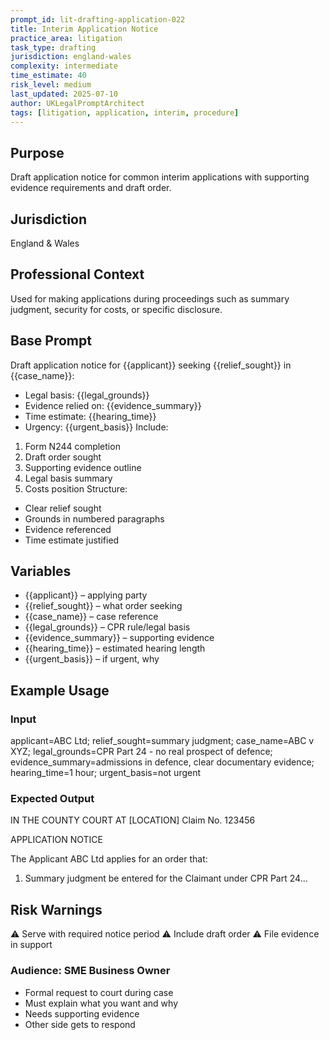 ```yaml
---
prompt_id: lit-drafting-application-022
title: Interim Application Notice
practice_area: litigation
task_type: drafting
jurisdiction: england-wales
complexity: intermediate
time_estimate: 40
risk_level: medium
last_updated: 2025-07-10
author: UKLegalPromptArchitect
tags: [litigation, application, interim, procedure]
---
```


## Purpose
Draft application notice for common interim applications with supporting evidence requirements and draft order.

## Jurisdiction
England & Wales

## Professional Context
Used for making applications during proceedings such as summary judgment, security for costs, or specific disclosure.

## Base Prompt
Draft application notice for \{\{applicant\}\} seeking \{\{relief_sought\}\} in \{\{case_name\}\}:
- Legal basis: \{\{legal_grounds\}\}
- Evidence relied on: \{\{evidence_summary\}\}
- Time estimate: \{\{hearing_time\}\}
- Urgency: \{\{urgent_basis\}\}
Include:
1. Form N244 completion
2. Draft order sought
3. Supporting evidence outline
4. Legal basis summary
5. Costs position
Structure:
- Clear relief sought
- Grounds in numbered paragraphs
- Evidence referenced
- Time estimate justified

## Variables
- \{\{applicant\}\} – applying party
- \{\{relief_sought\}\} – what order seeking
- \{\{case_name\}\} – case reference
- \{\{legal_grounds\}\} – CPR rule/legal basis
- \{\{evidence_summary\}\} – supporting evidence
- \{\{hearing_time\}\} – estimated hearing length
- \{\{urgent_basis\}\} – if urgent, why

## Example Usage
### Input
applicant=ABC Ltd; relief_sought=summary judgment; case_name=ABC v XYZ; legal_grounds=CPR Part 24 - no real prospect of defence; evidence_summary=admissions in defence, clear documentary evidence; hearing_time=1 hour; urgent_basis=not urgent

### Expected Output
IN THE COUNTY COURT AT [LOCATION]
Claim No. 123456

APPLICATION NOTICE

The Applicant ABC Ltd applies for an order that:
1. Summary judgment be entered for the Claimant under CPR Part 24...

## Risk Warnings
⚠️ Serve with required notice period
⚠️ Include draft order
⚠️ File evidence in support

### Audience: SME Business Owner
- Formal request to court during case
- Must explain what you want and why
- Needs supporting evidence
- Other side gets to respond
